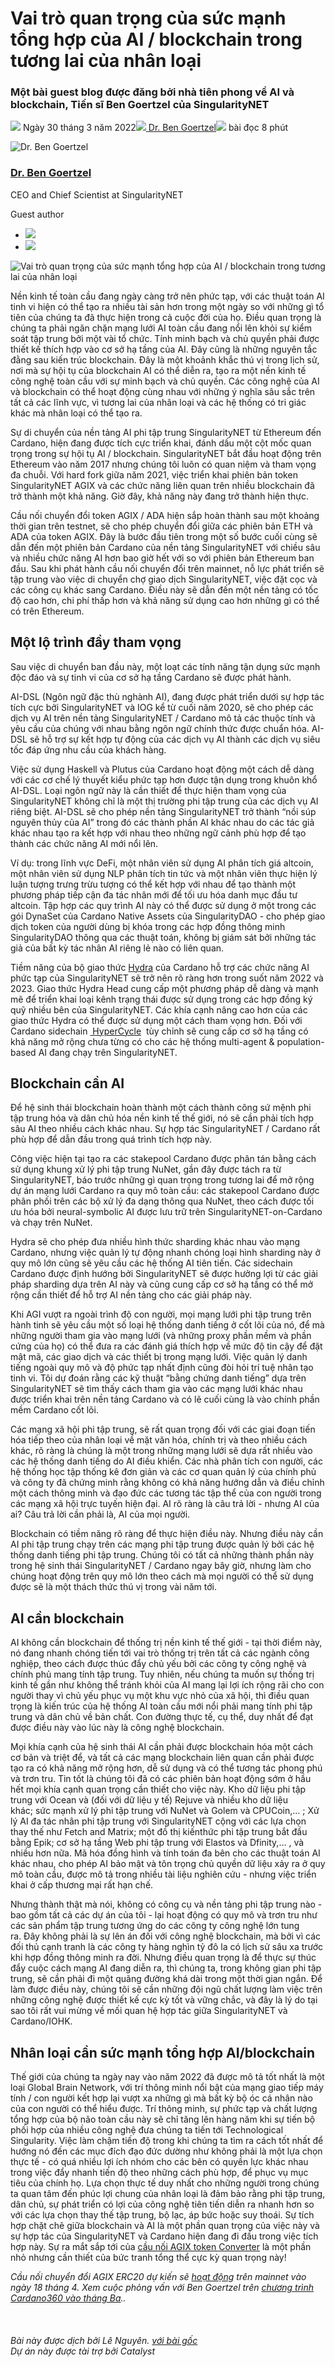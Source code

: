 # Vai trò quan trọng của sức mạnh tổng hợp của AI / blockchain trong tương lai của nhân loại

### **Một bài guest blog được đăng bởi nhà tiên phong về AI và blockchain, Tiến sĩ Ben Goertzel của SingularityNET**

![](img/2022-03-30-the-critical-role-of-ai-blockchain-synergy-in-humanity-s-future.002.png) Ngày 30 tháng 3 năm 2022![](img/2022-03-30-the-critical-role-of-ai-blockchain-synergy-in-humanity-s-future.002.png)[ Dr. Ben Goertzel](/en/blog/authors/ben-goertzel/page-1/)![](img/2022-03-30-the-critical-role-of-ai-blockchain-synergy-in-humanity-s-future.003.png) bài đọc 8 phút

![Dr. Ben Goertzel](img/2022-03-30-the-critical-role-of-ai-blockchain-synergy-in-humanity-s-future.004.png)[](/en/blog/authors/ben-goertzel/page-1/)

### [**Dr. Ben Goertzel**](/en/blog/authors/ben-goertzel/page-1/)

CEO and Chief Scientist at SingularityNET

Guest author

- ![](img/2022-03-30-the-critical-role-of-ai-blockchain-synergy-in-humanity-s-future.005.png)[](https://www.linkedin.com/in/bengoertzel/ "LinkedIn")
- ![](img/2022-03-30-the-critical-role-of-ai-blockchain-synergy-in-humanity-s-future.006.png)[](https://twitter.com/bengoertzel "Twitter")

![Vai trò quan trọng của sức mạnh tổng hợp của AI / blockchain trong tương lai của nhân loại](img/2022-03-30-the-critical-role-of-ai-blockchain-synergy-in-humanity-s-future.007.jpeg)

Nền kinh tế toàn cầu đang ngày càng trở nên phức tạp, với các thuật toán AI tinh vi hiện có thể tạo ra nhiều tài sản hơn trong một ngày so với những gì tổ tiên của chúng ta đã thực hiện trong cả cuộc đời của họ. Điều quan trọng là chúng ta phải ngăn chặn mạng lưới AI toàn cầu đang nổi lên khỏi sự kiểm soát tập trung bởi một vài tổ chức. Tính minh bạch và chủ quyền phải được thiết kế thích hợp vào cơ sở hạ tầng của AI. Đây cũng là những nguyên tắc đằng sau kiến ​​trúc blockchain. Đây là một khoảnh khắc thú vị trong lịch sử, nơi mà sự hội tụ của blockchain AI có thể diễn ra, tạo ra một nền kinh tế công nghệ toàn cầu với sự minh bạch và chủ quyền. Các công nghệ của AI và blockchain có thể hoạt động cùng nhau với những ý nghĩa sâu sắc trên tất cả các lĩnh vực, vì tương lai của nhân loại và các hệ thống có tri giác khác mà nhân loại có thể tạo ra.

Sự di chuyển của nền tảng AI phi tập trung SingularityNET từ Ethereum đến Cardano, hiện đang được tích cực triển khai, đánh dấu một cột mốc quan trọng trong sự hội tụ AI / blockchain. SingularityNET bắt đầu hoạt động trên Ethereum vào năm 2017 nhưng chúng tôi luôn có quan niệm và tham vọng đa chuỗi. Với hard fork giữa năm 2021, việc triển khai phiên bản token SingularityNET AGIX và các chức năng liên quan trên nhiều blockchain đã trở thành một khả năng. Giờ đây, khả năng này đang trở thành hiện thực.

Cầu nối chuyển đổi token AGIX / ADA hiện sắp hoàn thành sau một khoảng thời gian trên testnet, sẽ cho phép chuyển đổi giữa các phiên bản ETH và ADA của token AGIX. Đây là bước đầu tiên trong một số bước cuối cùng sẽ dẫn đến một phiên bản Cardano của nền tảng SingularityNET với chiều sâu và nhiều chức năng AI hơn bao giờ hết với so với phiên bản Ethereum ban đầu. Sau khi phát hành cầu nối chuyển đổi trên mainnet, nỗ lực phát triển sẽ tập trung vào việc di chuyển chợ giao dịch SingularityNET, việc đặt cọc và các công cụ khác sang Cardano. Điều này sẽ dẫn đến một nền tảng có tốc độ cao hơn, chi phí thấp hơn và khả năng sử dụng cao hơn những gì có thể có trên Ethereum.

## **Một lộ trình đầy tham vọng**

Sau việc di chuyển ban đầu này, một loạt các tính năng tận dụng sức mạnh độc đáo và sự tinh vi của cơ sở hạ tầng Cardano sẽ được phát hành.

AI-DSL (Ngôn ngữ đặc thù nghành AI), đang được phát triển dưới sự hợp tác tích cực bởi SingularityNET và IOG kể từ cuối năm 2020, sẽ cho phép các dịch vụ AI trên nền tảng SingularityNET / Cardano mô tả các thuộc tính và yêu cầu của chúng với nhau bằng ngôn ngữ chính thức được chuẩn hóa. AI-DSL sẽ hỗ trợ sự kết hợp tự động của các dịch vụ AI thành các dịch vụ siêu tốc đáp ứng nhu cầu của khách hàng.

Việc sử dụng Haskell và Plutus của Cardano hoạt động một cách dễ dàng với các cơ chế lý thuyết kiểu phức tạp hơn được tận dụng trong khuôn khổ AI-DSL. Loại ngôn ngữ này là cần thiết để thực hiện tham vọng của SingularityNET không chỉ là một thị trường phi tập trung của các dịch vụ AI riêng biệt. AI-DSL sẽ cho phép nền tảng SingularityNET trở thành “nồi súp nguyên thủy của AI” trong đó các thành phần AI khác nhau do các tác giả khác nhau tạo ra kết hợp với nhau theo những ngữ cảnh phù hợp để tạo thành các chức năng AI mới nổi lên.

Ví dụ: trong lĩnh vực DeFi, một nhân viên sử dụng AI phân tích giá altcoin, một nhân viên sử dụng NLP phân tích tin tức và một nhân viên thực hiện lý luận tượng trưng trừu tượng có thể kết hợp với nhau để tạo thành một phương pháp tiếp cận đa tác nhân mới để tối ưu hóa danh mục đầu tư altcoin. Tập hợp các quy trình AI này có thể được sử dụng ở một trong các gói DynaSet của Cardano Native Assets của SingularityDAO - cho phép giao dịch token của người dùng bị khóa trong các hợp đồng thông minh SingularityDAO thông qua các thuật toán, không bị giám sát bởi những tác giả của bất kỳ tác nhân AI riêng lẻ nào có liên quan.

Tiềm năng của bộ giao thức [Hydra](https://iohk.io/en/blog/posts/2022/02/03/implementing-hydra-heads-the-first-step-towards-the-full-hydra-vision/) của Cardano hỗ trợ các chức năng AI phức tạp của SingularityNET sẽ trở nên rõ ràng hơn trong suốt năm 2022 và 2023. Giao thức Hydra Head cung cấp một phương pháp dễ dàng và mạnh mẽ để triển khai loại kênh trạng thái được sử dụng trong các hợp đồng ký quỹ nhiều bên của SingularityNET. Các khía cạnh nâng cao hơn của các giao thức Hydra có thể được sử dụng một cách tham vọng hơn. Đối với Cardano sidechain [ HyperCycle](http://hypercycle.ai)  tùy chỉnh sẽ cung cấp cơ sở hạ tầng có khả năng mở rộng chưa từng có cho các hệ thống multi-agent &amp; population-based AI đang chạy trên SingularityNET.

## **Blockchain cần AI**

Để hệ sinh thái blockchain hoàn thành một cách thành công sứ mệnh phi tập trung hóa và dân chủ hóa nền kinh tế thế giới, nó sẽ cần phải tích hợp sâu AI theo nhiều cách khác nhau. Sự hợp tác SingularityNET / Cardano rất phù hợp để dẫn đầu trong quá trình tích hợp này.

Công việc hiện tại tạo ra các stakepool Cardano được phân tán bằng cách sử dụng khung xử lý phi tập trung NuNet, gần đây được tách ra từ SingularityNET, báo trước những gì quan trọng trong tương lai để mở rộng dự án ​​mạng lưới Cardano ra quy mô toàn cầu: các stakepool Cardano được phân phối trên các bộ xử lý đa dạng thông qua NuNet, theo cách được tối ưu hóa bởi neural-symbolic AI được lưu trữ trên SingularityNET-on-Cardano và chạy trên NuNet.

Hydra sẽ cho phép đưa nhiều hình thức sharding khác nhau vào mạng Cardano, nhưng việc quản lý tự động nhanh chóng loại hình sharding này ở quy mô lớn cũng sẽ yêu cầu các hệ thống AI tiên tiến. Các sidechain Cardano được định hướng bởi SingularityNET sẽ được hưởng lợi từ các giải pháp sharding dựa trên AI này và cũng cung cấp cơ sở hạ tầng có thể mở rộng cần thiết để hỗ trợ AI nền tảng cho các giải pháp này.

Khi AGI vượt ra ngoài trình độ con người, mọi mạng lưới phi tập trung trên hành tinh sẽ yêu cầu một số loại hệ thống danh tiếng ở cốt lõi của nó, để mà những người tham gia vào mạng lưới (và những proxy phần mềm và phần cứng của họ) có thể đưa ra các đánh giá thích hợp về mức độ tin cậy để đặt mật mã, các giao dịch và các thiết bị trong mạng lưới. Việc quản lý danh tiếng ngoài quy mô và độ phức tạp nhất định cũng đòi hỏi trí tuệ nhân tạo tinh vi. Tôi dự đoán rằng các kỹ thuật “bằng chứng danh tiếng” dựa trên SingularityNET sẽ tìm thấy cách tham gia vào các mạng lưới khác nhau được triển khai trên nền tảng Cardano và có lẽ cuối cùng là vào chính phần mềm Cardano cốt lõi.

Các mạng xã hội phi tập trung, sẽ rất quan trọng đối với các giai đoạn tiến hóa tiếp theo của nhân loại về mặt văn hóa, chính trị và theo nhiều cách khác, rõ ràng là chúng là một trong những mạng lưới sẽ dựa rất nhiều vào các hệ thống danh tiếng do AI điều khiển. Các nhà phân tích con người, các hệ thống học tập thống kê đơn giản và các cơ quan quản lý của chính phủ và công ty đã chứng minh rằng không có khả năng hướng dẫn và điều chỉnh một cách thông minh và đạo đức các tương tác tập thể của con người trong các mạng xã hội trực tuyến hiện đại. AI rõ ràng là câu trả lời - nhưng AI của ai? Câu trả lời cần phải là, AI của mọi người.

Blockchain có tiềm năng rõ ràng để thực hiện điều này. Nhưng điều này cần AI phi tập trung chạy trên các mạng phi tập trung được quản lý bởi các hệ thống danh tiếng phi tập trung. Chúng tôi có tất cả những thành phần này trong hệ sinh thái SingularityNET / Cardano ngay bây giờ, nhưng làm cho chúng hoạt động trên quy mô lớn theo cách mà mọi người có thể sử dụng được sẽ là một thách thức thú vị trong vài năm tới.

## **AI cần blockchain**

AI không cần blockchain để thống trị nền kinh tế thế giới - tại thời điểm này, nó đang nhanh chóng tiến tới vai trò thống trị trên tất cả các ngành công nghiệp, theo cách được thúc đẩy chủ yếu bởi các công ty công nghệ và chính phủ mang tính tập trung. Tuy nhiên, nếu chúng ta muốn sự thống trị kinh tế gần như không thể tránh khỏi của AI mang lại lợi ích rộng rãi cho con người thay vì chủ yếu phục vụ một khu vực nhỏ của xã hội, thì điều quan trọng là kiến ​​trúc của hệ thống AI toàn cầu mới nổi phải mang tính phi tập trung và dân chủ về bản chất. Con đường thực tế, cụ thể, duy nhất để đạt được điều này vào lúc này là công nghệ blockchain.

Mọi khía cạnh của hệ sinh thái AI cần phải được blockchain hóa một cách cơ bản và triệt để, và tất cả các mạng blockchain liên quan cần phải được tạo ra có khả năng mở rộng hơn, dễ sử dụng và có thể tương tác phong phú và trơn tru. Tin tốt là chúng tôi đã có các phiên bản hoạt động sớm ở hầu hết mọi khía cạnh quan trọng cần thiết cho việc này. Kho dữ liệu phi tập trung với Ocean và (đối với dữ liệu y tế) Rejuve và nhiều kho dữ liệu khác; sức mạnh xử lý phi tập trung với NuNet và Golem và CPUCoin,… ; Xử lý AI đa tác nhân phi tập trung với SingularityNET cộng với các lựa chọn thay thế như Fetch and Matrix; một đồ thị kiến ​​thức phi tập trung bắt đầu bằng Epik; cơ sở hạ tầng Web phi tập trung với Elastos và Dfinity,… , và nhiều hơn nữa. Mã hóa đồng hình và tính toán đa bên cho các thuật toán AI khác nhau, cho phép AI bảo mật và tôn trọng chủ quyền dữ liệu xảy ra ở quy mô toàn cầu, được mô tả trong nhiều tài liệu nghiên cứu - nhưng việc triển khai ở cấp thương mại rất hạn chế.

Nhưng thành thật mà nói, không có công cụ và nền tảng phi tập trung nào - bao gồm tất cả các dự án của tôi - lại hoạt động có quy mô và trơn tru như các sản phẩm tập trung tương ứng do các công ty công nghệ lớn tung ra. Đây không phải là sự lên án đối với công nghệ blockchain, mà bởi vì các đối thủ cạnh tranh là các công ty hàng nghìn tỷ đô la có lịch sử sâu xa trước khi hợp đồng thông minh ra đời. Nhưng điều quan trọng là để thực sự thúc đẩy cuộc cách mạng AI đang diễn ra, thì chúng ta, trong không gian phi tập trung, sẽ cần phải đi một quãng đường khá dài trong một thời gian ngắn. Để làm được điều này, chúng tôi sẽ cần những đội ngũ chất lượng làm việc trên những công nghệ được thiết kế cực kỳ tốt và vững chắc, và đây là lý do tại sao tôi rất vui mừng về mối quan hệ hợp tác giữa SingularityNET và Cardano/IOHK.

## **Nhân loại cần sức mạnh tổng hợp AI/blockchain**

Thế giới của chúng ta ngày nay vào năm 2022 đã được mô tả tốt nhất là một loại Global Brain Network, với trí thông minh nổi bật của mạng giao tiếp máy tính / con người kết hợp lại vượt xa những gì mà bất kỳ bộ óc cá nhân nào của con người có thể hiểu được. Trí thông minh, sự phức tạp và chất lượng tổng hợp của bộ não toàn cầu này sẽ chỉ tăng lên hàng năm khi sự tiến bộ phối hợp của nhiều công nghệ đưa chúng ta tiến tới Technological Singularity. Việc làm chậm tiến độ trong khi chúng ta tìm ra cách tốt nhất để hướng nó đến các mục đích đạo đức dường như không phải là một lựa chọn thực tế - có quá nhiều lợi ích nhóm cho các bên có quyền lực khác nhau trong việc đẩy nhanh tiến độ theo những cách phù hợp, để phục vụ mục tiêu của chính họ. Lựa chọn thực tế duy nhất cho những người trong chúng ta quan tâm đến phúc lợi chung của nhân loại là đảm bảo rằng phi tập trung, dân chủ, sự phát triển có lợi của công nghệ tiên tiến diễn ra nhanh hơn so với các lựa chọn thay thế tập trung, bộ lạc, áp bức hoặc suy thoái. Sự tích hợp chặt chẽ giữa blockchain và AI là một phần quan trọng của việc này và sự hợp tác của SingularityNET và Cardano hiện đang đi đầu trong việc tích hợp này. Sự ra mắt sắp tới của [cầu nối AGIX token Converter](https://www.youtube.com/watch?v=nEOsn7bSp0A) là một phần nhỏ nhưng cần thiết của bức tranh tổng thể cực kỳ quan trọng này!

*Cầu nối chuyển đổi AGIX ERC20 dự kiến ​​sẽ [hoạt động](https://twitter.com/singularity_net/status/1507760834012930049?s=21&t=xyz7o1UlDSjv78ISignbVw) trên mainnet vào ngày 18 tháng 4. Xem cuộc phỏng vấn với Ben Goertzel trên [chương trình Cardano360 vào tháng Ba](https://twitter.com/InputOutputHK/status/1508832692686757896)..<br><br><br><br>Bài này được dịch bởi Lê Nguyên. <a class="_active_edit_href" href="https://iohk.io/en/blog/posts/2022/03/30/the-critical-role-of-ai-blockchain-synergy-in-humanity-s-future/">với bài gốc</a><br><em>Dự án này được tài trợ bởi Catalyst</em>*
